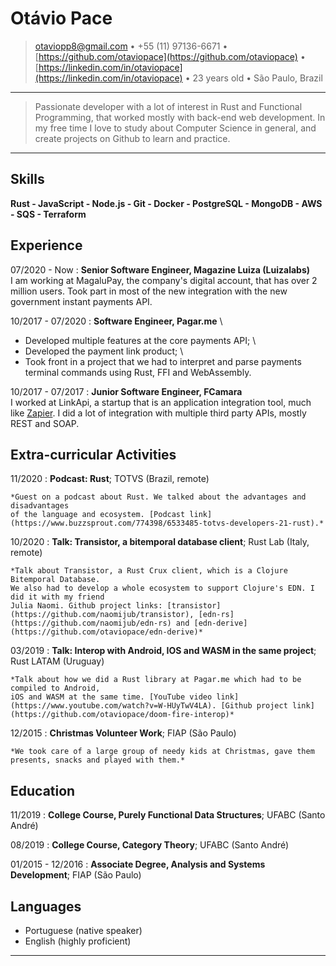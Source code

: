 Otávio Pace
============

> <otaviopp8@gmail.com> • +55 (11) 97136-6671 • [https://github.com/otaviopace](https://github.com/otaviopace) • [https://linkedin.com/in/otaviopace](https://linkedin.com/in/otaviopace) • 23 years old • São Paulo, Brazil

----

>  Passionate developer with a lot of interest in Rust and Functional Programming,
>  that worked mostly with back-end web development.
>  In my free time I love to study about Computer Science in general,
>  and create projects on Github to learn and practice.

----

Skills
----------------------------------------
**Rust - JavaScript - Node.js - Git - Docker - PostgreSQL - MongoDB - AWS - SQS - Terraform**

Experience
----------

07/2020 - Now
:   **Senior Software Engineer, Magazine Luiza (Luizalabs)**
\
I am working at MagaluPay, the company's digital account, that has over 2 million users. Took part in most of the new integration with the new government instant payments API.

10/2017 - 07/2020
:   **Software Engineer, Pagar.me**
\
- Developed multiple features at the core payments API;
\
- Developed the payment link product;
\
- Took front in a project that we had to interpret and parse payments terminal commands using Rust, FFI and WebAssembly.

10/2017 - 07/2017
:   **Junior Software Engineer, FCamara**
\
I worked at LinkApi, a startup that is an application integration tool, much like [Zapier](https://zapier.com). I did a lot of integration with multiple third party APIs, mostly REST and SOAP.

Extra-curricular Activities
----------------------------------------

11/2020
:   **Podcast: Rust**; TOTVS (Brazil, remote)

    *Guest on a podcast about Rust. We talked about the advantages and disadvantages
    of the language and ecosystem. [Podcast link](https://www.buzzsprout.com/774398/6533485-totvs-developers-21-rust).*

10/2020
:   **Talk: Transistor, a bitemporal database client**; Rust Lab (Italy, remote)

    *Talk about Transistor, a Rust Crux client, which is a Clojure Bitemporal Database.
    We also had to develop a whole ecosystem to support Clojure's EDN. I did it with my friend
    Julia Naomi. Github project links: [transistor](https://github.com/naomijub/transistor), [edn-rs](https://github.com/naomijub/edn-rs) and [edn-derive](https://github.com/otaviopace/edn-derive)*

03/2019
:   **Talk: Interop with Android, IOS and WASM in the same project**; Rust LATAM (Uruguay)

    *Talk about how we did a Rust library at Pagar.me which had to be compiled to Android,
    iOS and WASM at the same time. [YouTube video link](https://www.youtube.com/watch?v=W-HUyTwV4LA). [Github project link](https://github.com/otaviopace/doom-fire-interop)*

12/2015
:   **Christmas Volunteer Work**; FIAP (São Paulo)

    *We took care of a large group of needy kids at Christmas, gave them
    presents, snacks and played with them.*

Education
---------

11/2019
:   **College Course, Purely Functional Data Structures**; UFABC (Santo André)

08/2019
:   **College Course, Category Theory**; UFABC (Santo André)

01/2015 - 12/2016
:   **Associate Degree, Analysis and Systems Development**; FIAP (São Paulo)

Languages
----------------------------------------

* Portuguese (native speaker)
* English (highly proficient)

----

